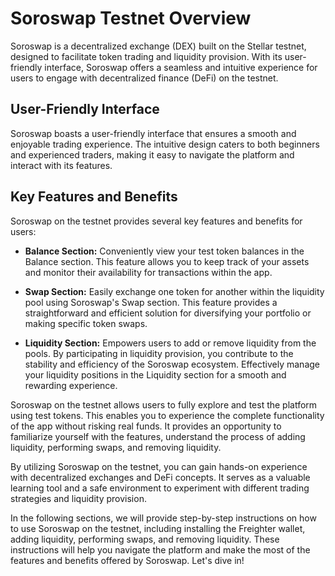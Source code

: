 # Soroswap Testnet Overview

Soroswap is a decentralized exchange (DEX) built on the Stellar testnet, designed to facilitate token trading and liquidity provision. With its user-friendly interface, Soroswap offers a seamless and intuitive experience for users to engage with decentralized finance (DeFi) on the testnet.

## User-Friendly Interface

Soroswap boasts a user-friendly interface that ensures a smooth and enjoyable trading experience. The intuitive design caters to both beginners and experienced traders, making it easy to navigate the platform and interact with its features.

## Key Features and Benefits

Soroswap on the testnet provides several key features and benefits for users:

- **Balance Section:** Conveniently view your test token balances in the Balance section. This feature allows you to keep track of your assets and monitor their availability for transactions within the app.

- **Swap Section:** Easily exchange one token for another within the liquidity pool using Soroswap's Swap section. This feature provides a straightforward and efficient solution for diversifying your portfolio or making specific token swaps.

- **Liquidity Section:** Empowers users to add or remove liquidity from the pools. By participating in liquidity provision, you contribute to the stability and efficiency of the Soroswap ecosystem. Effectively manage your liquidity positions in the Liquidity section for a smooth and rewarding experience.

Soroswap on the testnet allows users to fully explore and test the platform using test tokens. This enables you to experience the complete functionality of the app without risking real funds. It provides an opportunity to familiarize yourself with the features, understand the process of adding liquidity, performing swaps, and removing liquidity.

By utilizing Soroswap on the testnet, you can gain hands-on experience with decentralized exchanges and DeFi concepts. It serves as a valuable learning tool and a safe environment to experiment with different trading strategies and liquidity provision.

In the following sections, we will provide step-by-step instructions on how to use Soroswap on the testnet, including installing the Freighter wallet, adding liquidity, performing swaps, and removing liquidity. These instructions will help you navigate the platform and make the most of the features and benefits offered by Soroswap. Let's dive in!
